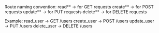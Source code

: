 Route naming convention:
read*<name>* → for GET requests
create*<name>* → for POST requests
update*<name>* → for PUT requests
delete*<name>* → for DELETE requests

Example:
read_user → GET /users
create_user → POST /users
update_user → PUT /users
delete_user → DELETE /users
